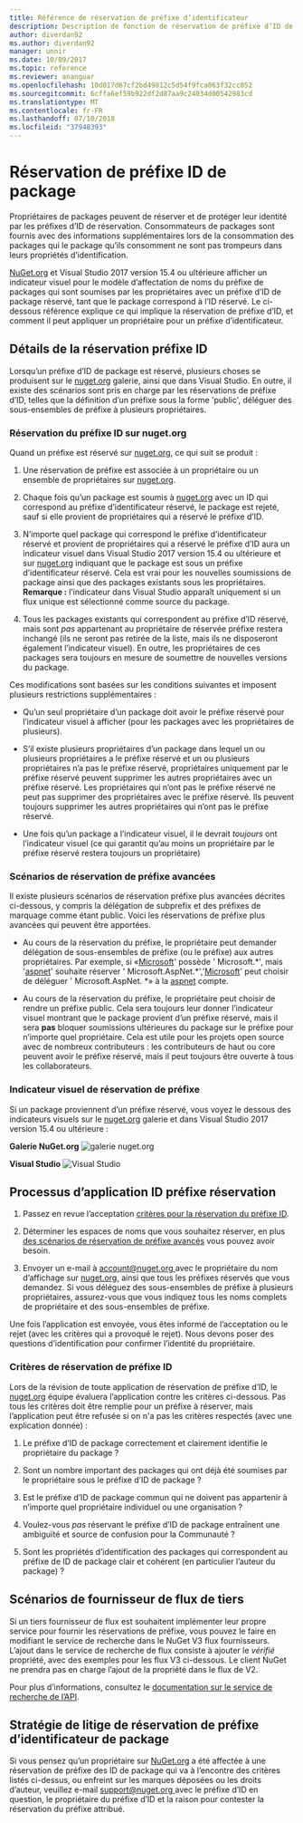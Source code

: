 ```yaml
---
title: Référence de réservation de préfixe d’identificateur
description: Description de fonction de réservation de préfixe d’ID de package et le guide de l’auteur.
author: diverdan92
ms.author: diverdan92
manager: unnir
ms.date: 10/09/2017
ms.topic: reference
ms.reviewer: ananguar
ms.openlocfilehash: 10d017d67cf2bd49812c5d54f9fca063f32cc052
ms.sourcegitcommit: 6cffa6ef59b922df2d87aa9c24034d00542983cd
ms.translationtype: MT
ms.contentlocale: fr-FR
ms.lasthandoff: 07/10/2018
ms.locfileid: "37948393"
---
```

# <a name="package-id-prefix-reservation"></a>Réservation de préfixe ID de package

Propriétaires de packages peuvent de réserver et de protéger leur identité par les préfixes d’ID de réservation. Consommateurs de packages sont fournis avec des informations supplémentaires lors de la consommation des packages qui le package qu’ils consomment ne sont pas trompeurs dans leurs propriétés d’identification. 

[NuGet.org](https://www.nuget.org/) et Visual Studio 2017 version 15.4 ou ultérieure afficher un indicateur visuel pour le modèle d’affectation de noms du préfixe de packages qui sont soumises par les propriétaires avec un préfixe d’ID de package réservé, tant que le package correspond à l’ID réservé. Le ci-dessous référence explique ce qui implique la réservation de préfixe d’ID, et comment il peut appliquer un propriétaire pour un préfixe d’identificateur.

## <a name="id-prefix-reservation-details"></a>Détails de la réservation préfixe ID

Lorsqu’un préfixe d’ID de package est réservé, plusieurs choses se produisent sur le [nuget.org](https://www.nuget.org/) galerie, ainsi que dans Visual Studio. En outre, il existe des scénarios sont pris en charge par les réservations de préfixe d’ID, telles que la définition d’un préfixe sous la forme 'public', déléguer des sous-ensembles de préfixe à plusieurs propriétaires.

### <a name="id-prefix-reservation-on-nugetorg"></a>Réservation du préfixe ID sur nuget.org

Quand un préfixe est réservé sur [nuget.org](https://www.nuget.org/), ce qui suit se produit :

1. Une réservation de préfixe est associée à un propriétaire ou un ensemble de propriétaires sur [nuget.org](https://www.nuget.org/).

1. Chaque fois qu’un package est soumis à [nuget.org](https://www.nuget.org/) avec un ID qui correspond au préfixe d’identificateur réservé, le package est rejeté, sauf si elle provient de propriétaires qui a réservé le préfixe d’ID.

1. N’importe quel package qui correspond le préfixe d’identificateur réservé et provient de propriétaires qui a réservé le préfixe d’ID aura un indicateur visuel dans Visual Studio 2017 version 15.4 ou ultérieure et sur [nuget.org](https://www.nuget.org/) indiquant que le package est sous un préfixe d’identificateur réservé. Cela est vrai pour les nouvelles soumissions de package ainsi que des packages existants sous les propriétaires. **Remarque :** l’indicateur dans Visual Studio apparaît uniquement si un flux unique est sélectionné comme source du package.

1. Tous les packages existants qui correspondent au préfixe d’ID réservé, mais sont *pas* appartenant au propriétaire de réservée préfixe restera inchangé (ils ne seront pas retirée de la liste, mais ils ne disposeront également l’indicateur visuel). En outre, les propriétaires de ces packages sera toujours en mesure de soumettre de nouvelles versions du package.

Ces modifications sont basées sur les conditions suivantes et imposent plusieurs restrictions supplémentaires :

- Qu’un seul propriétaire d’un package doit avoir le préfixe réservé pour l’indicateur visuel à afficher (pour les packages avec les propriétaires de plusieurs).

- S’il existe plusieurs propriétaires d’un package dans lequel un ou plusieurs propriétaires a le préfixe réservé et un ou plusieurs propriétaires n’a pas le préfixe réservé, propriétaires uniquement par le préfixe réservé peuvent supprimer les autres propriétaires avec un préfixe réservé. Les propriétaires qui n’ont pas le préfixe réservé ne peut pas supprimer des propriétaires avec le préfixe réservé. Ils peuvent toujours supprimer les autres propriétaires qui n’ont pas le préfixe réservé.

- Une fois qu’un package a l’indicateur visuel, il le devrait *toujours* ont l’indicateur visuel (ce qui garantit qu’au moins un propriétaire par le préfixe réservé restera toujours un propriétaire)

### <a name="advanced-prefix-reservation-scenarios"></a>Scénarios de réservation de préfixe avancées

Il existe plusieurs scénarios de réservation préfixe plus avancées décrites ci-dessous, y compris la délégation de subprefix et des préfixes de marquage comme étant public. Voici les réservations de préfixe plus avancées qui peuvent être apportées. 

- Au cours de la réservation du préfixe, le propriétaire peut demander délégation de sous-ensembles de préfixe (ou le préfixe) aux autres propriétaires. Par exemple, si «[Microsoft](https://www.nuget.org/profiles/microsoft)' possède ' Microsoft.\*', mais '[aspnet](https://www.nuget.org/profiles/aspnet)' souhaite réserver ' Microsoft.AspNet.\*','[Microsoft](https://www.nuget.org/profiles/microsoft)' peut choisir de déléguer ' Microsoft.AspNet. \*» à la [aspnet](https://www.nuget.org/profiles/aspnet) compte.

- Au cours de la réservation du préfixe, le propriétaire peut choisir de rendre un préfixe public. Cela sera toujours leur donner l’indicateur visuel montrant que le package provient d’un préfixe réservé, mais il sera **pas** bloquer soumissions ultérieures du package sur le préfixe pour n’importe quel propriétaire. Cela est utile pour les projets open source avec de nombreux contributeurs : les contributeurs de haut ou core peuvent avoir le préfixe réservé, mais il peut toujours être ouverte à tous les collaborateurs. 

### <a name="prefix-reservation-visual-indicator"></a>Indicateur visuel de réservation de préfixe

Si un package proviennent d’un préfixe réservé, vous voyez le dessous des indicateurs visuels sur le [nuget.org](https://www.nuget.org/) galerie et dans Visual Studio 2017 version 15.4 ou ultérieure :

**Galerie NuGet.org**
![galerie nuget.org](media/nuget-gallery-reserved-prefix.png)

**Visual Studio**
![Visual Studio](media/visual-studio-reserved-prefix.png)

## <a name="id-prefix-reservation-application-process"></a>Processus d’application ID préfixe réservation

1. Passez en revue l’acceptation [critères pour la réservation du préfixe ID](#id-prefix-reservation-criteria).

2. Déterminer les espaces de noms que vous souhaitez réserver, en plus [des scénarios de réservation de préfixe avancés](#advanced-prefix-reservation-scenarios) vous pouvez avoir besoin.

3. Envoyer un e-mail à [ account@nuget.org ](mailto:account@nuget.org) avec le propriétaire du nom d’affichage sur [nuget.org](https://www.nuget.org/), ainsi que tous les préfixes réservés que vous demandez. Si vous déléguez des sous-ensembles de préfixe à plusieurs propriétaires, assurez-vous que vous indiquez tous les noms complets de propriétaire et des sous-ensembles de préfixe.

Une fois l’application est envoyée, vous êtes informé de l’acceptation ou le rejet (avec les critères qui a provoqué le rejet). Nous devons poser des questions d’identification pour confirmer l’identité du propriétaire.

### <a name="id-prefix-reservation-criteria"></a>Critères de réservation de préfixe ID

Lors de la révision de toute application de réservation de préfixe d’ID, le [nuget.org](https://www.nuget.org/) équipe évaluera l’application contre les critères ci-dessous. Pas tous les critères doit être remplie pour un préfixe à réserver, mais l’application peut être refusée si on n'a pas les critères respectés (avec une explication donnée) :

1. Le préfixe d’ID de package correctement et clairement identifie le propriétaire du package ?

1. Sont un nombre important des packages qui ont déjà été soumises par le propriétaire sous le préfixe d’ID de package ?

1. Est le préfixe d’ID de package commun qui ne doivent pas appartenir à n’importe quel propriétaire individuel ou une organisation ?

1. Voulez-vous *pas* réservant le préfixe d’ID de package entraînent une ambiguïté et source de confusion pour la Communauté ?

1. Sont les propriétés d’identification des packages qui correspondent au préfixe de ID de package clair et cohérent (en particulier l’auteur du package) ?

## <a name="third-party-feed-provider-scenarios"></a>Scénarios de fournisseur de flux de tiers

Si un tiers fournisseur de flux est souhaitent implémenter leur propre service pour fournir les réservations de préfixe, vous pouvez le faire en modifiant le service de recherche dans le NuGet V3 flux fournisseurs. L’ajout dans le service de recherche de flux consiste à ajouter le *vérifié* propriété, avec des exemples pour les flux V3 ci-dessous. Le client NuGet ne prendra pas en charge l’ajout de la propriété dans le flux de V2.

Pour plus d’informations, consultez le [documentation sur le service de recherche de l’API](../api/search-query-service-resource.md).

## <a name="package-id-prefix-reservation-dispute-policy"></a>Stratégie de litige de réservation de préfixe d’identificateur de package
Si vous pensez qu’un propriétaire sur [NuGet.org](https://www.nuget.org) a été affectée à une réservation de préfixe des ID de package qui va à l’encontre des critères listés ci-dessus, ou enfreint sur les marques déposées ou les droits d’auteur, veuillez e-mail [ support@nuget.org ](mailto:support@nuget.org)avec le préfixe d’ID en question, le propriétaire du préfixe d’ID et la raison pour contester la réservation du préfixe attribué.


